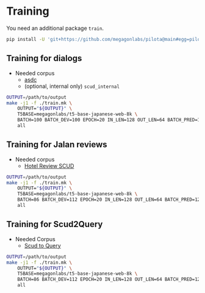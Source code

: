 # Training

You need an additional package `train`.

```bash
pip install -U 'git+https://github.com/megagonlabs/pilota@main#egg=pilota[train]'
```

## Training for dialogs

- Needed corpus
    - [asdc](https://github.com/megagonlabs/asdc)
    - (optional, internal only) ``scud_internal``

```bash
OUTPUT=/path/to/output
make -j1 -f ./train.mk \
    OUTPUT="${OUTPUT}" \
    T5BASE=megagonlabs/t5-base-japanese-web-8k \
    BATCH=100 BATCH_DEV=100 EPOCH=20 IN_LEN=128 OUT_LEN=64 BATCH_PRED=100 \
    all
```

## Training for Jalan reviews

- Needed corpus
    - [Hotel Review SCUD](https://github.com/megagonlabs/hotel_review_scud)

```bash
OUTPUT=/path/to/output
make -j1 -f ./train.mk \
    OUTPUT="${OUTPUT}" \
    T5BASE=megagonlabs/t5-base-japanese-web-8k \
    BATCH=86 BATCH_DEV=112 EPOCH=20 IN_LEN=128 OUT_LEN=64 BATCH_PRED=120 JALAN=1 \
    all
```

## Training for Scud2Query

- Needed Corpus
    - [Scud to Query](https://github.com/megagonlabs/scud2query)

```bash
OUTPUT=/path/to/output
make -j1 -f ./train.mk \
    OUTPUT="${OUTPUT}" \
    T5BASE=megagonlabs/t5-base-japanese-web-8k \
    BATCH=86 BATCH_DEV=112 EPOCH=20 IN_LEN=128 OUT_LEN=64 BATCH_PRED=120 SCUD2QUERY=1 \
    all
```
